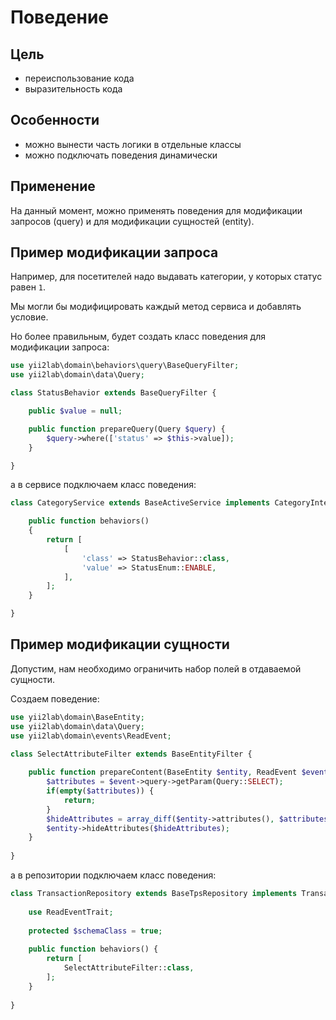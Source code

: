 Поведение
===

## Цель

* переиспользование кода
* выразительность кода

## Особенности

* можно вынести часть логики в отдельные классы
* можно подключать поведения динамически

## Применение

На данный момент, можно применять поведения для модификации запросов (query) и для модификации сущностей (entity).

## Пример модификации запроса

Например, для посетителей надо выдавать категории, у которых статус равен `1`.

Мы могли бы модифицировать каждый метод сервиса и добавлять условие.

Но более правильным, будет создать класс поведения для модификации запроса:

```php
use yii2lab\domain\behaviors\query\BaseQueryFilter;
use yii2lab\domain\data\Query;

class StatusBehavior extends BaseQueryFilter {

    public $value = null;

    public function prepareQuery(Query $query) {
        $query->where(['status' => $this->value]);
    }

}
```

а в сервисе подключаем класс поведения:

```php
class CategoryService extends BaseActiveService implements CategoryInterface {

    public function behaviors()
    {
        return [
            [
                'class' => StatusBehavior::class,
                'value' => StatusEnum::ENABLE,
            ],
        ];
    }

}
```

## Пример модификации сущности

Допустим, нам необходимо ограничить набор полей в отдаваемой сущности.

Создаем поведение:

```php
use yii2lab\domain\BaseEntity;
use yii2lab\domain\data\Query;
use yii2lab\domain\events\ReadEvent;

class SelectAttributeFilter extends BaseEntityFilter {
	
	public function prepareContent(BaseEntity $entity, ReadEvent $event) {
		$attributes = $event->query->getParam(Query::SELECT);
		if(empty($attributes)) {
			return;
		}
		$hideAttributes = array_diff($entity->attributes(), $attributes);
		$entity->hideAttributes($hideAttributes);
	}
	
}
```

а в репозитории подключаем класс поведения:

```php
class TransactionRepository extends BaseTpsRepository implements TransactionInterface {
	
	use ReadEventTrait;
	
	protected $schemaClass = true;
	
	public function behaviors() {
		return [
			SelectAttributeFilter::class,
		];
	}
	
}
```
